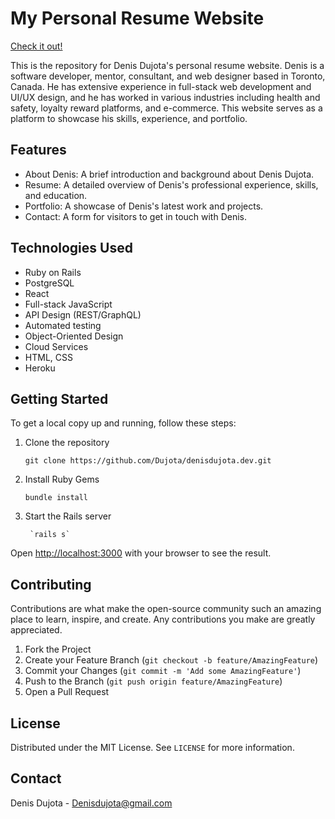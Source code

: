 # My Personal Resume Website

[Check it out!](https://www.denisdujota.dev)

This is the repository for Denis Dujota's personal resume website. Denis is a software developer, mentor, consultant, and web designer based in Toronto, Canada. He has extensive experience in full-stack web development and UI/UX design, and he has worked in various industries including health and safety, loyalty reward platforms, and e-commerce. This website serves as a platform to showcase his skills, experience, and portfolio.

## Features

- About Denis: A brief introduction and background about Denis Dujota.
- Resume: A detailed overview of Denis's professional experience, skills, and education.
- Portfolio: A showcase of Denis's latest work and projects.
- Contact: A form for visitors to get in touch with Denis.

## Technologies Used

- Ruby on Rails
- PostgreSQL
- React
- Full-stack JavaScript
- API Design (REST/GraphQL)
- Automated testing
- Object-Oriented Design
- Cloud Services
- HTML, CSS
- Heroku

## Getting Started

To get a local copy up and running, follow these steps:

1. Clone the repository

    `git clone https://github.com/Dujota/denisdujota.dev.git`

2. Install Ruby Gems

      `bundle install`

3. Start the Rails server

        `rails s`

Open [http://localhost:3000](http://localhost:3000) with your browser to see the result.

## Contributing

Contributions are what make the open-source community such an amazing place to learn, inspire, and create. Any contributions you make are greatly appreciated.

1. Fork the Project
2. Create your Feature Branch (`git checkout -b feature/AmazingFeature`)
3. Commit your Changes (`git commit -m 'Add some AmazingFeature'`)
4. Push to the Branch (`git push origin feature/AmazingFeature`)
5. Open a Pull Request

## License

Distributed under the MIT License. See `LICENSE` for more information.

## Contact

Denis Dujota - [Denisdujota@gmail.com](mailto:Denisdujota@gmail.com)
